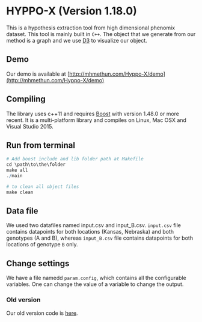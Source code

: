 HYPPO-X (Version 1.18.0)
=========================

This is a hypothesis extraction tool from high dimensional phenomix dataset. This tool is mainly built in `C++`. The object that we generate from our method is a graph and we use [D3](https://d3js.org/) to visualize our object.

## Demo
Our demo is available at [http://mhmethun.com/Hyppo-X/demo](http://mhmethun.com/Hyppo-X/demo)

## Compiling
The library uses c++11 and requires [Boost](http://www.boost.org/) with version 1.48.0 or more recent. It is a multi-platform library and compiles on Linux, Mac OSX and Visual Studio 2015.

## Run from terminal
```R
# Add boost include and lib folder path at Makefile
cd \path\to\the\folder
make all
./main

# to clean all object files
make clean
```

## Data file
We used two datafiles named input.csv and input_B.csv. `input.csv` file contains datapoints for both locations (Kansas, Nebraska) and both genotypes (A and B), whereas `input_B.csv` file contains datapoints for both locations of genotype `B` only.

## Change settings
We have a file namedd `param.config`, which contains all the configurable variables. One can change the value of a variable to change the output.

### Old version
Our old version code is [here](https://github.com/xperthut/HYPPO-X/tree/V1.17/V1.17).
